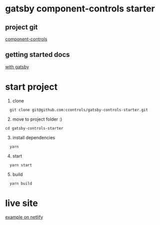 # gatsby component-controls starter

## project git

[component-controls](https://github.com/ccontrols/component-controls)

## getting started docs

[with gatsby](https://component-controls.com/tutorial/getting-started/gatsby)

# start project

1. clone

```
  git clone git@github.com:ccontrols/gatsby-controls-starter.git
```

2. move to project folder :)

```
cd gatsby-controls-starter
```

3. install dependencies

```
  yarn
```

4. start

```
  yarn start
```

5. build

```
  yarn build
```

# live site

[example on netlify](https://gatsby-controls-starter.netlify.app)
